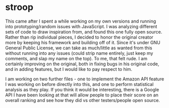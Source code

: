 # stroop
This came after I spent a while working on my own versions and running into prototyping/random issues with JavaScript. I was analyzing different sets of code to draw inspiration from, and found this one fully open source. Rather than rip individual pieces, I decided to honor the original creator more by keeping his framework and building off of it. Since it's under GNU General Public License, we can take as much/little as wanted from this without running into any issues (could strip name entirely, just keep my comments, and slap my name on the top). To me, that felt rude. I am certainly improving on the original, both in fixing bugs in his original code, and in adding features, but I would like to pay respect to him.

I am working on two further files - one to implement the Amazon API feature I was working on before directly into this, and one to perform statistical analysis as they play. If you think it would be interesting, there is a Google API I have been looking at that will allow people to place their score on an overall ranking and see how they did vs other testers/people open source.
